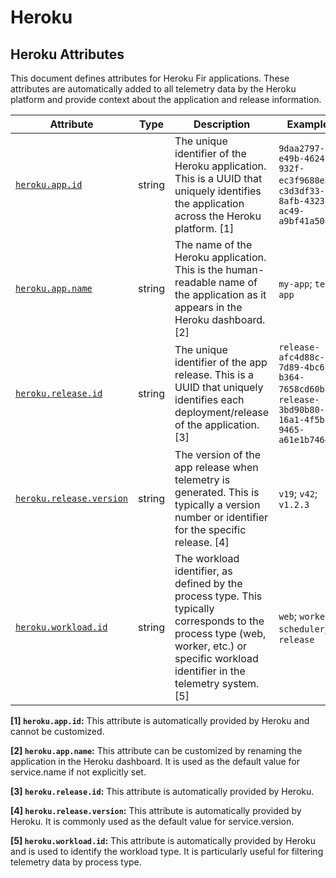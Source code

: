 <!-- NOTE: THIS FILE IS AUTOGENERATED. DO NOT EDIT BY HAND. -->
<!-- see templates/registry/markdown/attribute_namespace.md.j2 -->

# Heroku

## Heroku Attributes

This document defines attributes for Heroku Fir applications. These attributes are automatically added to all telemetry data by the Heroku platform and provide context about the application and release information.

| Attribute | Type | Description | Examples | Stability |
|---|---|---|---|---|
| <a id="heroku-app-id" href="#heroku-app-id">`heroku.app.id`</a> | string | The unique identifier of the Heroku application. This is a UUID that uniquely identifies the application across the Heroku platform. [1] | `9daa2797-e49b-4624-932f-ec3f9688e3da`; `c3d3df33-8afb-4323-ac49-a9bf41a50dd1` | ![Stable](https://img.shields.io/badge/-stable-lightgreen) |
| <a id="heroku-app-name" href="#heroku-app-name">`heroku.app.name`</a> | string | The name of the Heroku application. This is the human-readable name of the application as it appears in the Heroku dashboard. [2] | `my-app`; `test-app` | ![Stable](https://img.shields.io/badge/-stable-lightgreen) |
| <a id="heroku-release-id" href="#heroku-release-id">`heroku.release.id`</a> | string | The unique identifier of the app release. This is a UUID that uniquely identifies each deployment/release of the application. [3] | `release-afc4d88c-7d89-4bc6-b364-7658cd60ba57`; `release-3bd90b80-16a1-4f5b-9465-a61e1b7464d4` | ![Stable](https://img.shields.io/badge/-stable-lightgreen) |
| <a id="heroku-release-version" href="#heroku-release-version">`heroku.release.version`</a> | string | The version of the app release when telemetry is generated. This is typically a version number or identifier for the specific release. [4] | `v19`; `v42`; `v1.2.3` | ![Stable](https://img.shields.io/badge/-stable-lightgreen) |
| <a id="heroku-workload-id" href="#heroku-workload-id">`heroku.workload.id`</a> | string | The workload identifier, as defined by the process type. This typically corresponds to the process type (web, worker, etc.) or specific workload identifier in the telemetry system. [5] | `web`; `worker`; `scheduler`; `release` | ![Stable](https://img.shields.io/badge/-stable-lightgreen) |

**[1] `heroku.app.id`:** This attribute is automatically provided by Heroku and cannot be customized.

**[2] `heroku.app.name`:** This attribute can be customized by renaming the application in the Heroku dashboard. It is used as the default value for service.name if not explicitly set.

**[3] `heroku.release.id`:** This attribute is automatically provided by Heroku.

**[4] `heroku.release.version`:** This attribute is automatically provided by Heroku. It is commonly used as the default value for service.version.

**[5] `heroku.workload.id`:** This attribute is automatically provided by Heroku and is used to identify the workload type. It is particularly useful for filtering telemetry data by process type.

